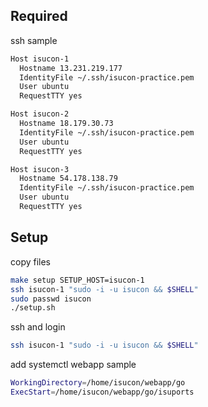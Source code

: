 ## Required

ssh sample

```bash
Host isucon-1
  Hostname 13.231.219.177
  IdentityFile ~/.ssh/isucon-practice.pem
  User ubuntu
  RequestTTY yes

Host isucon-2
  Hostname 18.179.30.73
  IdentityFile ~/.ssh/isucon-practice.pem
  User ubuntu
  RequestTTY yes

Host isucon-3
  Hostname 54.178.138.79
  IdentityFile ~/.ssh/isucon-practice.pem
  User ubuntu
  RequestTTY yes
```

## Setup

copy files


```bash
make setup SETUP_HOST=isucon-1
ssh isucon-1 "sudo -i -u isucon && $SHELL"
sudo passwd isucon
./setup.sh
```

ssh and login

```bash
ssh isucon-1 "sudo -i -u isucon && $SHELL"
```

add systemctl webapp sample

```bash
WorkingDirectory=/home/isucon/webapp/go
ExecStart=/home/isucon/webapp/go/isuports
```
